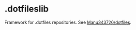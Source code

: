 # .dotfileslib
Framework for .dotfiles repositories. See [Manu343726/dotfiles](https://github.com/Manu343726/dotfiles).
